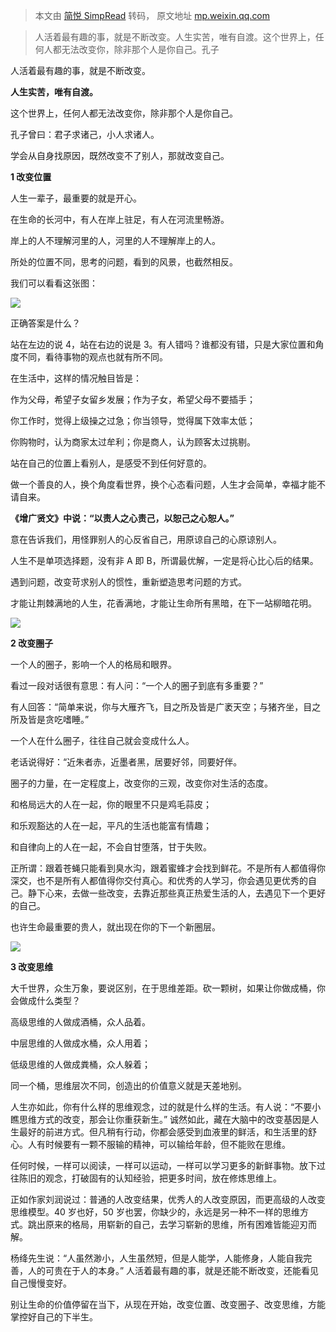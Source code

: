 > 本文由 [简悦 SimpRead](http://ksria.com/simpread/) 转码， 原文地址 [mp.weixin.qq.com](https://mp.weixin.qq.com/s?__biz=Mzg5MDYyNTE2Ng==&mid=2247488415&idx=5&sn=728be1bab5f20594b91971d6b10752b6&chksm=cfd89e7ef8af1768463331a389b9e6d04de28da7cfd6df9b225802c153f61a1593625e726b4e&mpshare=1&scene=1&srcid=0716ksxFTVV4R0GCuQPNKxE0&sharer_sharetime=1626429454430&sharer_shareid=7fece245937ac96f04f0fb8e1311fff1#rd)

> 人活着最有趣的事，就是不断改变。人生实苦，唯有自渡。这个世界上，任何人都无法改变你，除非那个人是你自己。孔子

人活着最有趣的事，就是不断改变。

**人生实苦，唯有自渡。**

这个世界上，任何人都无法改变你，除非那个人是你自己。

孔子曾曰：君子求诸己，小人求诸人。

学会从自身找原因，既然改变不了别人，那就改变自己。

**1 改变位置**

人生一辈子，最重要的就是开心。

在生命的长河中，有人在岸上驻足，有人在河流里畅游。

岸上的人不理解河里的人，河里的人不理解岸上的人。

所处的位置不同，思考的问题，看到的风景，也截然相反。

我们可以看看这张图：

![](https://mmbiz.qpic.cn/mmbiz_png/FlzTtATXXe8SGYiccTBRyFO6TfBFx5KfFVpg6tGia9gMLOctpicVVKD92py5Z4ddiaMG3X69YVnjrOjcQOnqyVVfaQ/640?wx_fmt=png)

正确答案是什么？

站在左边的说 4，站在右边的说是 3。有人错吗？谁都没有错，只是大家位置和角度不同，看待事物的观点也就有所不同。

在生活中，这样的情况触目皆是：

作为父母，希望子女留乡发展；作为子女，希望父母不要插手；

你工作时，觉得上级操之过急；你当领导，觉得属下效率太低；

你购物时，认为商家太过牟利；你是商人，认为顾客太过挑剔。

站在自己的位置上看别人，是感受不到任何好意的。

做一个善良的人，换个角度看世界，换个心态看问题，人生才会简单，幸福才能不请自来。

**《增广贤文》中说：“以责人之心责己，以恕己之心恕人。”**

意在告诉我们，用怪罪别人的心反省自己，用原谅自己的心原谅别人。

人生不是单项选择题，没有非 A 即 B，所谓最优解，一定是将心比心后的结果。

遇到问题，改变苛求别人的惯性，重新塑造思考问题的方式。

才能让荆棘满地的人生，花香满地，才能让生命所有黑暗，在下一站柳暗花明。

![](https://mmbiz.qpic.cn/mmbiz_jpg/FlzTtATXXe8SGYiccTBRyFO6TfBFx5KfFmFvicIOc34tCHJLDicEGIO76sc54bxrHo9vdpMZ6hlbxvnuToEIhuEicw/640?wx_fmt=jpeg)

**2 改变圈子**

一个人的圈子，影响一个人的格局和眼界。

看过一段对话很有意思：有人问：“一个人的圈子到底有多重要？”

有人回答：“简单来说，你与大雁齐飞，目之所及皆是广袤天空；与猪齐坐，目之所及皆是贪吃嗜睡。”

一个人在什么圈子，往往自己就会变成什么人。

老话说得好：“近朱者赤，近墨者黑，居要好邻，同要好伴。

圈子的力量，在一定程度上，改变你的三观，改变你对生活的态度。

和格局远大的人在一起，你的眼里不只是鸡毛蒜皮；

和乐观豁达的人在一起，平凡的生活也能富有情趣；

和自律向上的人在一起，不会自甘堕落，甘于失败。

正所谓：跟着苍蝇只能看到臭水沟，跟着蜜蜂才会找到鲜花。不是所有人都值得你深交，也不是所有人都值得你交付真心。和优秀的人学习，你会遇见更优秀的自己。静下心来，去做一些改变，去靠近那些真正热爱生活的人，去遇见下一个更好的自己。

也许生命最重要的贵人，就出现在你的下一个新圈层。

![](https://mmbiz.qpic.cn/mmbiz_jpg/FlzTtATXXe8SGYiccTBRyFO6TfBFx5KfF4NSsWXJe7JMe1UpuTJmPqsKb9BBlXTicricudbMctOOmjJVty8xGwziag/640?wx_fmt=jpeg)

**3 改变思维**

大千世界，众生万象，要说区别，在于思维差距。砍一颗树，如果让你做成桶，你会做成什么类型？

高级思维的人做成酒桶，众人品着。

中层思维的人做成水桶，众人用着；

低级思维的人做成粪桶，众人躲着；

同一个桶，思维层次不同，创造出的价值意义就是天差地别。

人生亦如此，你有什么样的思维观念，过的就是什么样的生活。有人说：“不要小瞧思维方式的改变，那会让你重获新生。” 诚然如此，藏在大脑中的改变基因是人生最好的前进方式。但凡稍有行动，你都会感受到血液里的鲜活，和生活里的舒心。人有时候要有一颗不服输的精神，可以输给年龄，但不能败在思维。

任何时候，一样可以阅读，一样可以运动，一样可以学习更多的新鲜事物。放下过往陈旧的观念，打破固有的认知经验，把更多时间，放在修炼思维上。

正如作家刘润说过：普通的人改变结果，优秀人的人改变原因，而更高级的人改变思维模型。40 岁也好，50 岁也罢，你缺少的，永远是另一种不一样的思维方式。跳出原来的格局，用崭新的自己，去学习崭新的思维，所有困难皆能迎刃而解。

杨绛先生说：“人虽然渺小，人生虽然短，但是人能学，人能修身，人能自我完善，人的可贵在于人的本身。” 人活着最有趣的事，就是还能不断改变，还能看见自己慢慢变好。

别让生命的价值停留在当下，从现在开始，改变位置、改变圈子、改变思维，方能掌控好自己的下半生。